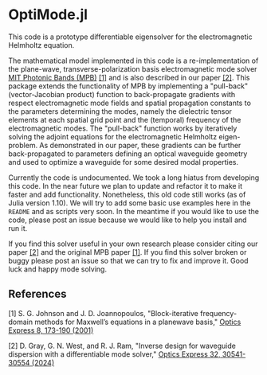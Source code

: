 # OptiMode.jl
This code is a prototype differentiable eigensolver for the electromagnetic Helmholtz equation.

The mathematical model implemented in this code is a re-implementation of the plane-wave, transverse-polarization basis electromagnetic mode solver [MIT Photonic Bands (MPB)](https://mpb.readthedocs.io/en/latest/) [[1]](#1) and is also described in our paper [[2]](#2).
This package extends the functionality of MPB by implementing a "pull-back" (vector-Jacobian product) function to back-propagate gradients with respect electromagnetic mode fields and spatial propagation constants to the parameters determining the modes, namely the dielectric tensor elements at each spatial grid point and the (temporal) frequency of the electromagnetic modes.
The "pull-back" function works by iteratively solving the adjoint equations for the electromagnetic Helmholtz eigen-problem.
As demonstrated in our paper, these gradients can be further back-propagated to parameters defining an optical waveguide geometry and used to optimize a waveguide for some desired modal properties.

Currently the code is undocumented.
We took a long hiatus from developing this code.
In the near future we plan to update and refactor it to make it faster and add functionality.
Nonetheless, this old code still works (as of Julia version 1.10).
We will try to add some basic use examples here in the `README` and as scripts very soon.
In the meantime if you would like to use the code, please post an issue because we would like to help you install and run it.

If you find this solver useful in your own research please consider citing our paper [[2]](#2) and the original MPB paper [[1]](#1).
If you find this solver broken or buggy please post an issue so that we can try to fix and improve it.
Good luck and happy mode solving.

## References
<a id="1">[1]</a> 
S. G. Johnson and J. D. Joannopoulos, "Block-iterative frequency-domain methods for Maxwell’s equations in a planewave basis," [Optics Express 8, 173-190 (2001)](https://doi.org/10.1364/OE.8.000173)

<a id="2">[2]</a> 
D. Gray, G. N. West, and R. J. Ram, "Inverse design for waveguide dispersion with a differentiable mode solver," [Optics Express 32, 30541-30554 (2024)](https://doi.org/10.1364/OE.530479)